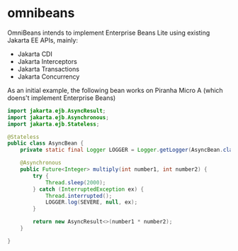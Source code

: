 # omnibeans

OmniBeans intends to implement Enterprise Beans Lite using existing Jakarta EE APIs, mainly:

* Jakarta CDI
* Jakarta Interceptors
* Jakarta Transactions
* Jakarta Concurrency

As an initial example, the following bean works on Piranha Micro A (which doens't implement Enterprise Beans)

```java
import jakarta.ejb.AsyncResult;
import jakarta.ejb.Asynchronous;
import jakarta.ejb.Stateless;

@Stateless
public class AsyncBean {
    private static final Logger LOGGER = Logger.getLogger(AsyncBean.class.getName());

    @Asynchronous
    public Future<Integer> multiply(int number1, int number2) {
        try {
            Thread.sleep(2000);
        } catch (InterruptedException ex) {
            Thread.interrupted();
            LOGGER.log(SEVERE, null, ex);
        }

        return new AsyncResult<>(number1 * number2);
    }

}
```